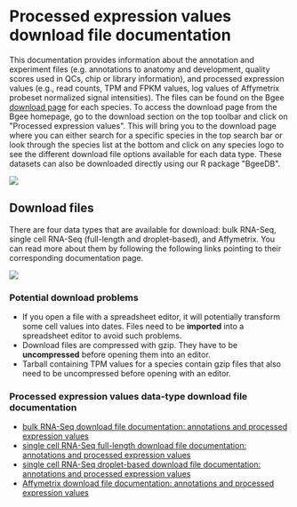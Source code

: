 # Processed expression values download file documentation

This documentation provides information about the annotation and experiment files (e.g. annotations to anatomy and development, quality scores used in QCs, chip or library information), and processed expression values (e.g., read counts, TPM and FPKM values, log values of Affymetrix probeset normalized signal intensities). The files can be found on the Bgee [download page](/download/processed-expression-values) for each species. To access the download page from the Bgee homepage, go to the download section on the top toolbar and click on "Processed expression values". This will bring you to the download page where you can either search for a specific species in the top search bar or look through the species list at the bottom and click on any species logo to see the different download file options available for each data type. These datasets can also be downloaded directly using our R package "BgeeDB".

![](../img/doc/Download-files/Processed-expression-homepage.png#tutoimgborder)

## Download files

There are four data types that are available for download: bulk RNA-Seq, single cell RNA-Seq (full-length and droplet-based), and Affymetrix. You can read more about them by following the following links pointing to their corresponding documentation page.

![](../img/doc/Download-files/Processed-expression-Species-data-types.png#tutoimgborder)


### Potential download problems

- If you open a file with a spreadsheet editor, it will potentially transform some cell values into dates. Files need to be **imported** into a spreadsheet editor to avoid such problems.
- Download files are compressed with gzip. They have to be **uncompressed** before opening them into an editor.
- Tarball containing TPM values for a species contain gzip files that also need to be uncompressed before opening with an editor.


### Processed expression values data-type download file documentation

*   [bulk RNA-Seq download file documentation: annotations and processed expression values](/support/tutorial-processed-expression-values-download-RNA-seq)
*   [single cell RNA-Seq full-length download file documentation: annotations and processed expression values](/support/tutorial-processed-expression-values-download-scRNA-seq-full-length)
*   [single cell RNA-Seq droplet-based download file documentation: annotations and processed expression values](/support/tutorial-processed-expression-values-download-scRNA-seq-droplet-based)
*   [Affymetrix download file documentation: annotations and processed expression values](/support/tutorial-processed-expression-values-download-affymetrix)
